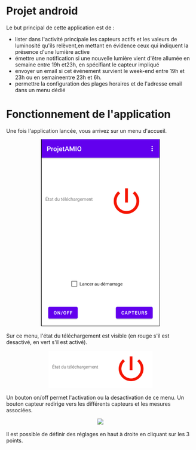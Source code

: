 # Projet android

Le but principal de cette application est de : 
- lister dans l'activité principale les capteurs actifs et les valeurs de luminosité qu'ils relèvent,en mettant en évidence ceux qui indiquent la présence d'une lumière active
- émettre une notification si une nouvelle lumière vient d'être allumée en semaine entre 19h et23h, en spécifiant le capteur impliqué
- envoyer un email si cet événement survient le week-end entre 19h et 23h ou en semaineentre 23h et 6h.
- permettre la configuration des plages horaires et de l'adresse email dans un menu dédié

# Fonctionnement de l'application 

Une fois l'application lancée, vous arrivez sur un menu d'accueil.
<p align="center">
  <img src="img/main_menu.PNG" height="500" />
</p>

Sur ce menu, l'état du téléchargement est visible (en rouge s'il est desactivé, en vert s'il est activé).

<p align="center">
  <img src="img/download_status.PNG" height="100" />
</p>

Un bouton on/off permet l'activation ou la desactivation de ce menu.
Un bouton capteur redirige vers les différents capteurs et les mesures associées.

<p align="center">
  <img src="img/siderbar_butt.PNG" height="100" />
</p>
Il est possible de définir des réglages en haut à droite en cliquant sur les 3 points.
